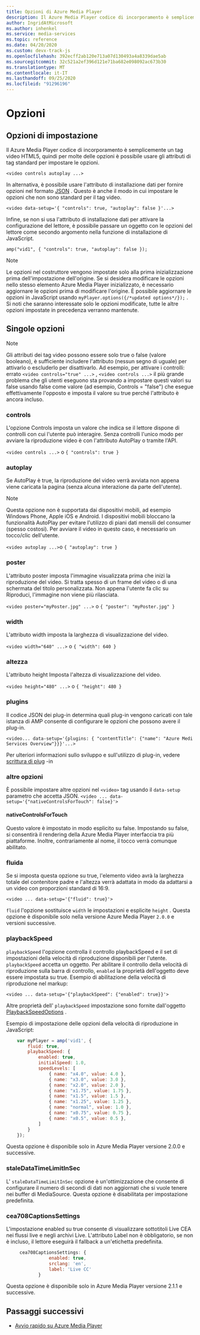 ```yaml
---
title: Opzioni di Azure Media Player
description: Il Azure Media Player codice di incorporamento è semplicemente un tag video HTML5, quindi per molte delle opzioni è possibile usare gli attributi di tag standard per impostare le opzioni.
author: IngridAtMicrosoft
ms.author: inhenkel
ms.service: media-services
ms.topic: reference
ms.date: 04/20/2020
ms.custom: devx-track-js
ms.openlocfilehash: 392ecff2ab120e713a07d130493a4a8339dae5ab
ms.sourcegitcommit: 32c521a2ef396d121e71ba682e098092ac673b30
ms.translationtype: MT
ms.contentlocale: it-IT
ms.lasthandoff: 09/25/2020
ms.locfileid: "91296196"
---
```

# <a name="options"></a>Opzioni #

## <a name="setting-options"></a>Opzioni di impostazione ##

Il Azure Media Player codice di incorporamento è semplicemente un tag video HTML5, quindi per molte delle opzioni è possibile usare gli attributi di tag standard per impostare le opzioni.

`<video controls autoplay ...>`

In alternativa, è possibile usare l'attributo di installazione dati per fornire opzioni nel formato [JSON](http://json.org/example.html) . Questo è anche il modo in cui impostare le opzioni che non sono standard per il tag video.

`<video data-setup='{ "controls": true, "autoplay": false }'...>`

Infine, se non si usa l'attributo di installazione dati per attivare la configurazione del lettore, è possibile passare un oggetto con le opzioni del lettore come secondo argomento nella funzione di installazione di JavaScript.

`amp("vid1", { "controls": true, "autoplay": false });`

> [!NOTE]
> Le opzioni nel costruttore vengono impostate solo alla prima inizializzazione prima dell'impostazione dell'origine.  Se si desidera modificare le opzioni nello stesso elemento Azure Media Player inizializzato, è necessario aggiornare le opzioni prima di modificare l'origine. È possibile aggiornare le opzioni in JavaScript usando `myPlayer.options({/*updated options*/});` . Si noti che saranno interessate solo le opzioni modificate, tutte le altre opzioni impostate in precedenza verranno mantenute.

## <a name="individual-options"></a>Singole opzioni ##

> [!NOTE]
>Gli attributi dei tag video possono essere solo true o false (valore booleano), è sufficiente includere l'attributo (nessun segno di uguale) per attivarlo o escluderlo per disattivarlo. Ad esempio, per attivare i controlli: errato `<video controls="true" ...>` , `<video controls ...>` il più grande problema che gli utenti eseguono sta provando a impostare questi valori su false usando false come valore (ad esempio, Controls = "false") che esegue effettivamente l'opposto e imposta il valore su true perché l'attributo è ancora incluso.

### <a name="controls"></a>controls ###

L'opzione Controls imposta un valore che indica se il lettore dispone di controlli con cui l'utente può interagire. Senza controlli l'unico modo per avviare la riproduzione video è con l'attributo AutoPlay o tramite l'API.

`<video controls ...>` o `{ "controls": true }`

### <a name="autoplay"></a>autoplay ###

Se AutoPlay è true, la riproduzione del video verrà avviata non appena viene caricata la pagina (senza alcuna interazione da parte dell'utente).

> [!NOTE]
> Questa opzione non è supportata dai dispositivi mobili, ad esempio Windows Phone, Apple iOS e Android. I dispositivi mobili bloccano la funzionalità AutoPlay per evitare l'utilizzo di piani dati mensili del consumer (spesso costosi). Per avviare il video in questo caso, è necessario un tocco/clic dell'utente.

`<video autoplay ...>`o `{ "autoplay": true }`

### <a name="poster"></a>poster ###
L'attributo poster imposta l'immagine visualizzata prima che inizi la riproduzione del video. Si tratta spesso di un frame del video o di una schermata del titolo personalizzata. Non appena l'utente fa clic su Riproduci, l'immagine non viene più rilasciata.

`<video poster="myPoster.jpg" ...>` o `{ "poster": "myPoster.jpg" }`

### <a name="width"></a>width ###

L'attributo width imposta la larghezza di visualizzazione del video.

`<video width="640" ...>` o `{ "width": 640 }`

### <a name="height"></a>altezza ###

L'attributo height Imposta l'altezza di visualizzazione del video.

`<video height="480" ...>` o `{ "height": 480 }`

### <a name="plugins"></a>plugins ###

Il codice JSON dei plug-in determina quali plug-in vengono caricati con tale istanza di AMP consente di configurare le opzioni che possono avere il plug-in.

   `<video... data-setup='{plugins: { "contentTitle": {"name": "Azure Medi Services Overview"}}}'...>`

Per ulteriori informazioni sullo sviluppo e sull'utilizzo di plug-in, vedere [scrittura di plug](azure-media-player-writing-plugins.md) -in

### <a name="other-options"></a>altre opzioni ###

È possibile impostare altre opzioni nel `<video>` tag usando il `data-setup` parametro che accetta JSON.
`<video ... data-setup='{"nativeControlsForTouch": false}'>`

#### <a name="nativecontrolsfortouch"></a>nativeControlsForTouch ####

Questo valore è impostato in modo esplicito su false. Impostando su false, si consentirà il rendering della Azure Media Player interfaccia tra più piattaforme.  Inoltre, contrariamente al nome, il tocco verrà comunque abilitato.

### <a name="fluid"></a>fluida ###

Se si imposta questa opzione su true, l'elemento video avrà la larghezza totale del contenitore padre e l'altezza verrà adattata in modo da adattarsi a un video con proporzioni standard di 16:9.

`<video ... data-setup='{"fluid": true}'>`

`fluid` l'opzione sostituisce `width` le impostazioni e esplicite `height` . Questa opzione è disponibile solo nella versione Azure Media Player `2.0.0` e versioni successive.

### <a name="playbackspeed"></a>playbackSpeed ###

`playbackSpeed` l'opzione controlla il controllo playbackSpeed e il set di impostazioni della velocità di riproduzione disponibili per l'utente. `playbackSpeed` accetta un oggetto. Per abilitare il controllo della velocità di riproduzione sulla barra di controllo, `enabled` la proprietà dell'oggetto deve essere impostata su true. Esempio di abilitazione della velocità di riproduzione nel markup:

`<video ... data-setup='{"playbackSpeed": {"enabled": true}}'>`


Altre proprietà dell' `playbackSpeed` impostazione sono fornite dall'oggetto [PlaybackSpeedOptions](/javascript/api/azuremediaplayer/amp.player.playbackspeedoptions) .

Esempio di impostazione delle opzioni della velocità di riproduzione in JavaScript:

```javascript
    var myPlayer = amp('vid1', {
        fluid: true,
        playbackSpeed: {
            enabled: true,
            initialSpeed: 1.0,
            speedLevels: [
                { name: "x4.0", value: 4.0 },
                { name: "x3.0", value: 3.0 },
                { name: "x2.0", value: 2.0 },
                { name: "x1.75", value: 1.75 },
                { name: "x1.5", value: 1.5 },
                { name: "x1.25", value: 1.25 },
                { name: "normal", value: 1.0 },
                { name: "x0.75", value: 0.75 },
                { name: "x0.5", value: 0.5 },
            ]
        }
    });
```

Questa opzione è disponibile solo in Azure Media Player versione 2.0.0 e successive.

### <a name="staledatatimelimitinsec"></a>staleDataTimeLimitInSec ###

L' `staleDataTimeLimitInSec` opzione è un'ottimizzazione che consente di configurare il numero di secondi di dati non aggiornati che si vuole tenere nei buffer di MediaSource. Questa opzione è disabilitata per impostazione predefinita.

### <a name="cea708captionssettings"></a>cea708CaptionsSettings ###

L'impostazione enabled su true consente di visualizzare sottotitoli Live CEA nei flussi live e negli archivi Live. L'attributo Label non è obbligatorio, se non è incluso, il lettore eseguirà il fallback a un'etichetta predefinita.

```javascript
     cea708CaptionsSettings: {
                enabled: true,
                srclang: 'en',
                label: 'Live CC'
            }
```

Questa opzione è disponibile solo in Azure Media Player versione 2.1.1 e successive.

## <a name="next-steps"></a>Passaggi successivi ##

- [Avvio rapido su Azure Media Player](azure-media-player-quickstart.md)
